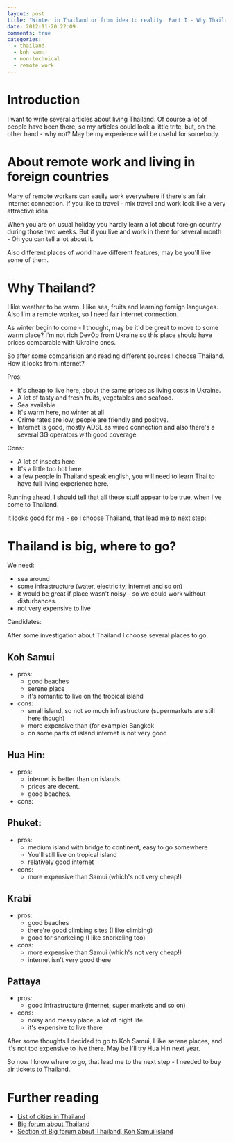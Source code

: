 ```yaml
---
layout: post
title: "Winter in Thailand or from idea to reality: Part I - Why Thailand?"
date: 2012-11-20 22:09
comments: true
categories:
  - thailand
  - koh samui
  - non-technical
  - remote work
---
```


# Introduction

I want to write several articles about living Thailand. Of course a lot of people have been there, so my articles could look a little trite, but, on the other hand - why not? May be my experience will be useful for somebody.

# About remote work and living in foreign countries

Many of remote workers can easily work everywhere if there's an fair internet connection. If you like to travel - mix travel and work look like a very attractive idea. 

When you are on usual holiday you hardly learn a lot about foreign country during those two weeks. But if you live and work in there for several month - Oh you can tell a lot about it.

Also different places of world have different features, may be you'll like some of them.

# Why Thailand?

I like weather to be warm. I like sea, fruits and learning foreign languages. Also I'm a remote worker, so I need fair internet connection.

As winter begin to come - I thought, may be it'd be great to move to some warm place? I'm not rich DevOp from Ukraine so this place should have prices comparable with Ukraine ones.

So after some comparision and reading different sources I choose Thailand. How it looks from internet?

Pros:

  * it's cheap to live here, about the same prices as living costs in Ukraine.
  * A lot of tasty and fresh fruits, vegetables and seafood.
  * Sea available
  * It's warm here, no winter at all
  * Crime rates are low, people are friendly and positive.
  * Internet is good, mostly ADSL as wired connection and also there's a several 3G operators with good coverage.

Cons:

  * A lot of insects here
  * It's a little too hot here
  * a few people in Thailand speak english, you will need to learn Thai to have full living experience here.

Running ahead, I should tell that all these stuff appear to be true, when I've come to Thailand.

It looks good for me - so I choose Thailand, that lead me to next step:

# Thailand is big, where to go?
We need:

* sea around
* some infrastructure (water, electricity, internet and so on)
* it would be great if place wasn't noisy - so we could work without disturbances.  
* not very expensive to live

Candidates:

After some investigation about Thailand I choose several places to go.

## Koh Samui

* pros:
    * good beaches
    * serene place
    * it's romantic to live on the tropical island
* cons:
    * small island, so not so much infrastructure (supermarkets are still here though)
    * more expensive than (for example) Bangkok
    * on some parts of island internet is not very good

## Hua Hin:

* pros:
    * internet is better than on islands.
    * prices are decent.
    * good beaches.
* cons:

## Phuket:

* pros:
    * medium island with bridge to continent, easy to go somewhere
    * You'll still live on tropical island
    * relatively good internet
* cons:
    * more expensive than Samui (which's not very cheap!)

## Krabi
* pros:
    * good beaches
    * there're good climbing sites (I like climbing)
    * good for snorkeling (I like snorkeling too)
* cons:
    * more expensive than Samui (which's not very cheap!)
    * internet isn't very good there

## Pattaya
  * pros:
    * good infrastructure (internet, super markets and so on)
  * cons:
    * noisy and messy place, a lot of night life
    * it's expensive to live there

After some thoughts I decided to go to Koh Samui, I like serene places, and it's not too expensive to live there. May be I'll try Hua Hin next year.

So now I know where to go, that lead me to the next step - I needed to buy air tickets to Thailand.

# Further reading
  * [List of cities in Thailand](http://en.wikipedia.org/wiki/List_of_cities_in_Thailand)
  * [Big forum about Thailand](http://www.thaivisa.com/forum/)
  * [Section of Big forum about Thailand, Koh Samui island](http://www.thaivisa.com/forum/forum/30-koh-samui-koh-phangan-koh-tao/)
